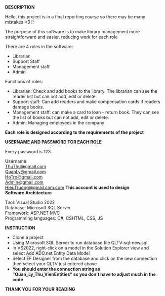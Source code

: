 **DESCRIPTION**

Hello, this project is in a final reporting course so there may be many mistakes <3 !!

The purpose of this software is to make library management more straightforward and easier, reducing work for each role

There are 4 roles in the software:
 - Librarian
 - Support Staff
 - Management staff
 - Admin

Functions of roles:
 - Librarian: Check and add books to the library. The librarian can see the reader list but can not add, edit or delete.
 - Support staff: Can add readers and make compensation cards if readers damage books.
 - Management staff: can make a card to loan - return book. They can see the list of books but can not add, edit or delete.
 - Admin: Managing employees in the company

**Each role is designed according to the requirements of the project**

**USERNAME AND PASSWORD FOR EACH ROLE**

Every password is 123.

Username: <br>
  ThuThu@gmail.com <br>
  QuanLy@gmail.com<br>
  HoTro@gmail.com<br>
  Admin@gmail.com<br>
  HieuTruong@gmail.com.com **This account is used to design**
  <br>
**Software Architecture**

Tool: Visual Studio 2022<br>
Database: Microsoft SQL Server<br>
Framework: ASP.NET MVC<br>
Programming languages: C#, CSHTML, CSS, JS<br>


**INSTRUCTION**

- Clone a project
- Using Microsoft SQL Server to run database file QLTV-sql-new.sql
- In VS2022, right-click on a model in the Solution Explorer view and select Add ADO.net Entity Data Model 
- Select EF Designer from the database and click on the new connection then select your QLTV just entered above
- **You should enter the connection string as "Quan_Ly_Thu_VienEntities" so you don't have to adjust much in the code**



**THANK YOU FOR YOUR READING**


